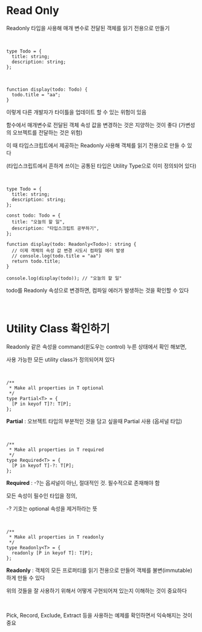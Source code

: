 # Read Only

Readonly 타입을 사용해 매개 변수로 전달된 객체를 읽기 전용으로 만들기

<br>

```tsx
type Todo = {
  title: string;
  description: string;
};
```

<br>

```tsx
function display(todo: Todo) {
  todo.title = "aa";
}
```

이렇게 다른 개발자가 타이틀을 업데이트 할 수 있는 위험이 있음

함수에서 매개변수로 전달된 객체 속성 값을 변경하는 것은 지양하는 것이 좋다 (가변성의 오브젝트를 전달하는 것은 위험)

이 때 타입스크립트에서 제공하는 Readonly 사용해 객체를 읽기 전용으로 만들 수 있다

(타입스크립트에서 흔하게 쓰이는 공통된 타입은 Utility Type으로 이미 정의되어 있다)

<br>

```tsx
type Todo = {
  title: string;
  description: string;
};

const todo: Todo = {
  title: "오늘의 할 일",
  description: "타입스크립트 공부하기",
};

function display(todo: Readonly<Todo>): string {
  // 이제 객체의 속성 값 변경 시도시 컴파일 에러 발생
  // console.log(todo.title = "aa")
  return todo.title;
}

console.log(display(todo)); // "오늘의 할 일"
```

todo를 Readonly 속성으로 변경하면, 컴파일 에러가 발생하는 것을 확인할 수 있다

<br>

# Utility Class 확인하기

Readonly 같은 속성을 command(윈도우는 control) 누른 상태에서 확인 해보면,

사용 가능한 모든 utility class가 정의되어져 있다

<br>

```tsx
/**
 * Make all properties in T optional
 */
type Partial<T> = {
  [P in keyof T]?: T[P];
};
```

**Partial** : 오브젝트 타입의 부분적인 것을 담고 싶을때 Partial 사용 (옵셔널 타입)

<br>

```tsx
/**
 * Make all properties in T required
 */
type Required<T> = {
  [P in keyof T]-?: T[P];
};
```

**Required** : -?는 옵셔널이 아닌, 절대적인 것. 필수적으로 존재해야 함

모든 속성이 필수인 타입을 정의,

-? 기호는 optional 속성을 제거하라는 뜻

<br>

```tsx
/**
 * Make all properties in T readonly
 */
type Readonly<T> = {
  readonly [P in keyof T]: T[P];
};
```

**Readonly** : 객체의 모든 프로퍼티를 읽기 전용으로 만들어 객체를 불변(immutable)하게 만들 수 있다

위의 것들을 잘 사용하기 위해서 어떻게 구현되어져 있는지 이해하는 것이 중요하다

<br>

Pick, Record, Exclude, Extract 등을 사용하는 예제를 확인하면서 익숙해지는 것이 중요
